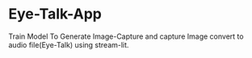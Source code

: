 # Eye-Talk-App
Train Model To Generate Image-Capture  and capture Image convert  to audio file(Eye-Talk) using stream-lit.
